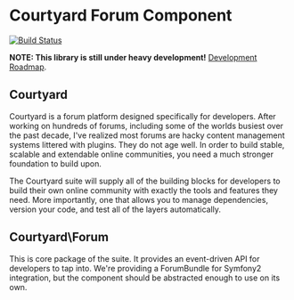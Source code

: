 # Courtyard Forum Component

[![Build Status](https://secure.travis-ci.org/Courtyard/Forum.png)](http://travis-ci.org/Courtyard/Forum)

**NOTE: This library is still under heavy development!** [Development Roadmap](https://trello.com/board/public-development-board/5069f110fdd2aceb13cf88c5).

## Courtyard

Courtyard is a forum platform designed specifically for developers.  After working on hundreds of forums, including some of the worlds busiest over the past decade, I've realized most forums are hacky content management systems littered with plugins.  They do not age well.  In order to build stable, scalable and extendable online communities, you need a much stronger foundation to build upon.  

The Courtyard suite will supply all of the building blocks for developers to build their own online community with exactly the tools and features they need.  More importantly, one that allows you to manage dependencies, version your code, and test all of the layers automatically.

## Courtyard\Forum

This is core package of the suite.  It provides an event-driven API for developers to tap into.  We're providing a ForumBundle for Symfony2 integration, but the component should be abstracted enough to use on its own.